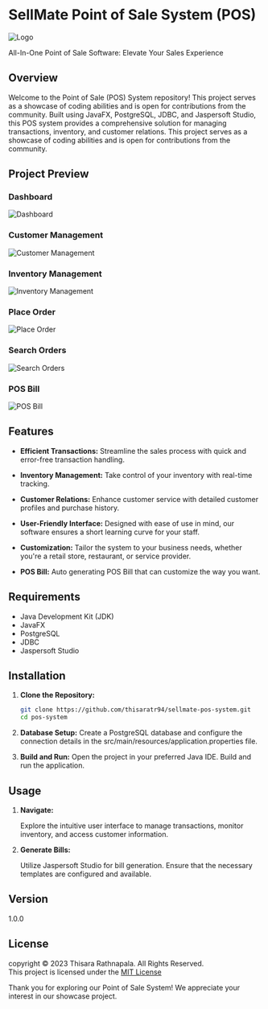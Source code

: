 # SellMate Point of Sale System (POS) 

![Logo](img/SellMate-logo-2.png)

All-In-One Point of Sale Software: Elevate Your Sales Experience

## Overview

Welcome to the Point of Sale (POS) System repository! This project serves as a showcase of coding abilities and is open for contributions from the community. Built using JavaFX, PostgreSQL, JDBC, and Jaspersoft Studio, this POS system provides a comprehensive solution for managing transactions, inventory, and customer relations. This project serves as a showcase of coding abilities and is open for contributions from the community.

## Project Preview

### Dashboard
![Dashboard](img/dashboard.png)

### Customer Management
![Customer Management](img/manage-customers.png)

### Inventory Management
![Inventory Management](img/manage-items.png)

### Place Order
![Place Order](/img/place-order.png)

### Search Orders
![Search Orders](/img/search-order.png)

### POS Bill
![POS Bill](/img/pos-bill.png)

## Features

- **Efficient Transactions:** Streamline the sales process with quick and error-free transaction handling. 

- **Inventory Management:** Take control of your inventory with real-time tracking.

- **Customer Relations:** Enhance customer service with detailed customer profiles and purchase history.

- **User-Friendly Interface:** Designed with ease of use in mind, our software ensures a short learning curve for your staff.

- **Customization:** Tailor the system to your business needs, whether you're a retail store, restaurant, or service provider.

- **POS Bill:** Auto generating POS Bill that can customize the way you want.


## Requirements

- Java Development Kit (JDK)
- JavaFX
- PostgreSQL
- JDBC
- Jaspersoft Studio

## Installation

1. **Clone the Repository:**
   ```bash
   git clone https://github.com/thisaratr94/sellmate-pos-system.git
   cd pos-system

2. **Database Setup:**
    Create a PostgreSQL database and configure the connection details in the src/main/resources/application.properties file.

3. **Build and Run:**
    Open the project in your preferred Java IDE.
    Build and run the application.


## Usage

1. **Navigate:**

    Explore the intuitive user interface to manage transactions, monitor inventory, and access customer information.

2. **Generate Bills:**

    Utilize Jaspersoft Studio for bill generation. Ensure that the necessary templates are configured and available.


## Version
1.0.0

## License
copyright &copy; 2023 Thisara Rathnapala. All Rights Reserved. <br>
This project is licensed under the [MIT License](License.txt)

Thank you for exploring our Point of Sale System! We appreciate your interest in our showcase project.
